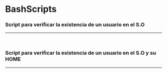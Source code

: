 # BashScripts

### Script para verificar la existencia de un usuario en el S.O
---
<br>

### Script para verificar la existencia de un usuario en el S.O y su HOME
---
<br> 
